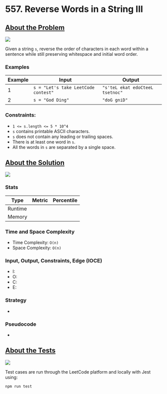# 557. Reverse Words in a String III

## <a href='https://leetcode.com/problems/reverse-words-in-a-string-iii/?envType=daily-question&envId=2023-10-01'>About the Problem</a>

<img src='https://img.shields.io/badge/LeetCode-FFA116.svg?style=for-the-badge&logo=LeetCode&logoColor=white' />

Given a string `s`, reverse the order of characters in each word within a sentence while still preserving whitespace and initial word order.

### Examples

| Example| Input | Output |
| --- | --- | --- |
| 1 | `s = "Let's take LeetCode contest"` | `"s'teL ekat edoCteeL tsetnoc"` |
| 2 | `s = "God Ding"` | `"doG gniD"` |

### Constraints:

- `1 <= s.length <= 5 * 10^4`
- `s` contains printable ASCII characters.
- `s` does not contain any leading or trailing spaces.
- There is at least one word in `s`.
- All the words in `s` are separated by a single space.

## <a href='./reverseWords.js'>About the Solution</a>

<img src='https://img.shields.io/badge/JavaScript-F7DF1E.svg?style=for-the-badge&logo=JavaScript&logoColor=black' />

<!-- Add Metrics from LeetCode -->
### Stats
| Type | Metric | Percentile |
| --- | --- | --- |
| Runtime |  |  |
| Memory |  |  |

<!-- Change Time and Space Complexity -->
### Time and Space Complexity
  - Time Complexity: `O(n)`
  - Space Complexity: `O(n)`

<!-- Planning -->
### Input, Output, Constraints, Edge (IOCE)

  - I:
  - O:
  - C:
  - E:

### Strategy
-

### Pseudocode
-

## <a href='./reverseWords.test.js'>About the Tests</a>

<img src='https://img.shields.io/badge/Jest-C21325.svg?style=for-the-badge&logo=Jest&logoColor=white' />

Test cases are run through the LeetCode platform and locally with Jest using:
```
npm run test
```